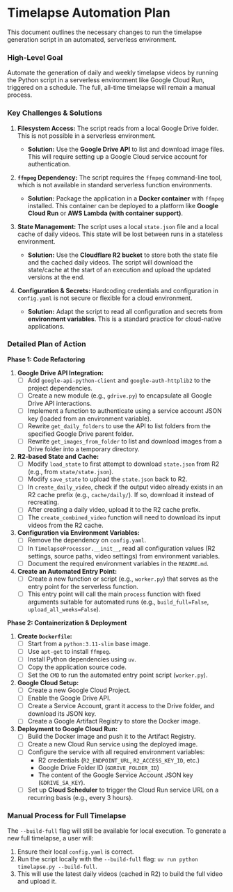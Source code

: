 # Timelapse Automation Plan

This document outlines the necessary changes to run the timelapse generation script in an automated, serverless environment.

### **High-Level Goal**

Automate the generation of daily and weekly timelapse videos by running the Python script in a serverless environment like Google Cloud Run, triggered on a schedule. The full, all-time timelapse will remain a manual process.

### **Key Challenges & Solutions**

1.  **Filesystem Access:** The script reads from a local Google Drive folder. This is not possible in a serverless environment.
    *   **Solution:** Use the **Google Drive API** to list and download image files. This will require setting up a Google Cloud service account for authentication.

2.  **`ffmpeg` Dependency:** The script requires the `ffmpeg` command-line tool, which is not available in standard serverless function environments.
    *   **Solution:** Package the application in a **Docker container** with `ffmpeg` installed. This container can be deployed to a platform like **Google Cloud Run** or **AWS Lambda (with container support)**.

3.  **State Management:** The script uses a local `state.json` file and a local cache of daily videos. This state will be lost between runs in a stateless environment.
    *   **Solution:** Use the **Cloudflare R2 bucket** to store both the state file and the cached daily videos. The script will download the state/cache at the start of an execution and upload the updated versions at the end.

4.  **Configuration & Secrets:** Hardcoding credentials and configuration in `config.yaml` is not secure or flexible for a cloud environment.
    *   **Solution:** Adapt the script to read all configuration and secrets from **environment variables**. This is a standard practice for cloud-native applications.

### **Detailed Plan of Action**

**Phase 1: Code Refactoring**

1.  **Google Drive API Integration:**
    *   [ ] Add `google-api-python-client` and `google-auth-httplib2` to the project dependencies.
    *   [ ] Create a new module (e.g., `gdrive.py`) to encapsulate all Google Drive API interactions.
    *   [ ] Implement a function to authenticate using a service account JSON key (loaded from an environment variable).
    *   [ ] Rewrite `get_daily_folders` to use the API to list folders from the specified Google Drive parent folder.
    *   [ ] Rewrite `get_images_from_folder` to list and download images from a Drive folder into a temporary directory.

2.  **R2-based State and Cache:**
    *   [ ] Modify `load_state` to first attempt to download `state.json` from R2 (e.g., from `state/state.json`).
    *   [ ] Modify `save_state` to upload the `state.json` back to R2.
    *   [ ] In `create_daily_video`, check if the output video already exists in an R2 cache prefix (e.g., `cache/daily/`). If so, download it instead of recreating.
    *   [ ] After creating a daily video, upload it to the R2 cache prefix.
    *   [ ] The `create_combined_video` function will need to download its input videos from the R2 cache.

3.  **Configuration via Environment Variables:**
    *   [ ] Remove the dependency on `config.yaml`.
    *   [ ] In `TimelapseProcessor.__init__`, read all configuration values (R2 settings, source paths, video settings) from environment variables.
    *   [ ] Document the required environment variables in the `README.md`.

4.  **Create an Automated Entry Point:**
    *   [ ] Create a new function or script (e.g., `worker.py`) that serves as the entry point for the serverless function.
    *   [ ] This entry point will call the main `process` function with fixed arguments suitable for automated runs (e.g., `build_full=False`, `upload_all_weeks=False`).

**Phase 2: Containerization & Deployment**

1.  **Create `Dockerfile`:**
    *   [ ] Start from a `python:3.11-slim` base image.
    *   [ ] Use `apt-get` to install `ffmpeg`.
    *   [ ] Install Python dependencies using `uv`.
    *   [ ] Copy the application source code.
    *   [ ] Set the `CMD` to run the automated entry point script (`worker.py`).

2.  **Google Cloud Setup:**
    *   [ ] Create a new Google Cloud Project.
    *   [ ] Enable the Google Drive API.
    *   [ ] Create a Service Account, grant it access to the Drive folder, and download its JSON key.
    *   [ ] Create a Google Artifact Registry to store the Docker image.

3.  **Deployment to Google Cloud Run:**
    *   [ ] Build the Docker image and push it to the Artifact Registry.
    *   [ ] Create a new Cloud Run service using the deployed image.
    *   [ ] Configure the service with all required environment variables:
        *   R2 credentials (`R2_ENDPOINT_URL`, `R2_ACCESS_KEY_ID`, etc.)
        *   Google Drive Folder ID (`GDRIVE_FOLDER_ID`)
        *   The content of the Google Service Account JSON key (`GDRIVE_SA_KEY`).
    *   [ ] Set up **Cloud Scheduler** to trigger the Cloud Run service URL on a recurring basis (e.g., every 3 hours).

### **Manual Process for Full Timelapse**

The `--build-full` flag will still be available for local execution. To generate a new full timelapse, a user will:
1.  Ensure their local `config.yaml` is correct.
2.  Run the script locally with the `--build-full` flag: `uv run python timelapse.py --build-full`.
3.  This will use the latest daily videos (cached in R2) to build the full video and upload it.

